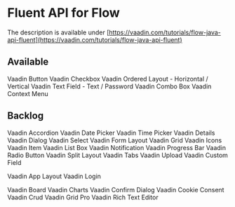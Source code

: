 # Fluent API for Flow

The description is available under [https://vaadin.com/tutorials/flow-java-api-fluent](https://vaadin.com/tutorials/flow-java-api-fluent)

## Available
Vaadin Button 
Vaadin Checkbox
Vaadin Ordered Layout - Horizontal / Vertical
Vaadin Text Field - Text / Password
Vaadin Combo Box
Vaadin Context Menu

## Backlog
Vaadin Accordion
Vaadin Date Picker
Vaadin Time Picker
Vaadin Details 
Vaadin Dialog 
Vaadin Select
Vaadin Form Layout
Vaadin Grid 
Vaadin Icons
Vaadin Item 
Vaadin List Box 
Vaadin Notification 
Vaadin Progress Bar 
Vaadin Radio Button
Vaadin Split Layout
Vaadin Tabs 
Vaadin Upload 
Vaadin Custom Field 

Vaadin App Layout 
Vaadin Login 

Vaadin Board 
Vaadin Charts 
Vaadin Confirm Dialog 
Vaadin Cookie Consent 
Vaadin Crud 
Vaadin Grid Pro 
Vaadin Rich Text Editor 

